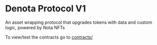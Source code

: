# Denota Protocol V1
An asset wrapping protocol that upgrades tokens with data and custom logic, powered by Nota NFTs

To view/test the contracts go to [contracts/](contracts/)

